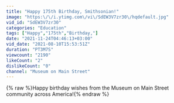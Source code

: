```yaml
---
title: "Happy 175th Birthday, Smithsonian!"
image: "https:\/\/i.ytimg.com\/vi\/SdEW3V7zr30\/hqdefault.jpg"
vid_id: "SdEW3V7zr30"
categories: "Education"
tags: ["Happy","175th","Birthday,"]
date: "2021-11-24T04:46:13+03:00"
vid_date: "2021-08-10T15:53:51Z"
duration: "PT3M7S"
viewcount: "2190"
likeCount: "2"
dislikeCount: "0"
channel: "Museum on Main Street"
---
```

{% raw %}Happy birthday wishes from the Museum on Main Street community across America!{% endraw %}
